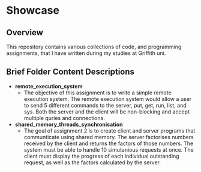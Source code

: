 # Showcase
## Overview
This repository contains various collections of code, and programming assignments, that I have written during my studies at Griffith uni.
## Brief Folder Content Descriptions
* **remote_execution_system**
  * The objective of this assignment is to write a simple remote execution system. The remote execution system would allow a user to send 5 different commands to the server, put, get, run, list, and sys. Both the server and the client will be non-blocking and accept multiple quries and connections.
* **shared_memory_threads_synchronisation**
  * The goal of assignment 2 is to create client and server programs that communticate using shared memory. The server factorises numbers received by the client and returns the factors of those numbers. The system must be able to handle 10 simutanious requests at once. The client must display the progress of each individual outstanding request, as well as the factors calculated by the server.
